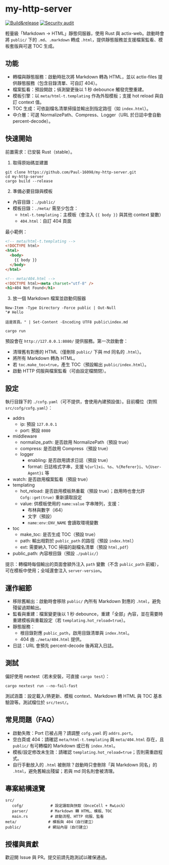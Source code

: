 # my-http-server

[![Build&release](https://github.com/Paul-16098/my-http-server/actions/workflows/cli.yml/badge.svg?branch=main)](https://github.com/Paul-16098/my-http-server/actions/workflows/cli.yml) [![Security audit](https://github.com/Paul-16098/my-http-server/actions/workflows/Security-audit.yml/badge.svg)](https://github.com/Paul-16098/my-http-server/actions/workflows/Security-audit.yml)

輕量級「Markdown → HTML」靜態伺服器，使用 Rust 與 actix-web。啟動時會將 `public/` 下的 `.md`、`.markdown` 轉成 `.html`，提供靜態服務並支援檔案監看、模板套版與可選 TOC 生成。

## 功能

- 轉檔與靜態服務：啟動時批次將 Markdown 轉為 HTML，並以 actix-files 提供靜態服務（包含目錄清單、可自訂 404）。
- 檔案監看：預設開啟；偵測變更後以 1 秒 debounce 觸發完整重建。
- 模板引擎：以 `meta/html-t.templating` 作為外殼模板；支援 hot reload 與自訂 context 值。
- TOC 生成：可依副檔名清單掃描並輸出到指定路徑（如 `index.html`）。
- 中介層：可選 NormalizePath、Compress、Logger（URL 於日誌中會自動 percent-decode）。

## 快速開始

前置需求：已安裝 Rust（stable）。

1. 取得原始碼並建置

```pwsh
git clone https://github.com/Paul-16098/my-http-server.git
cd my-http-server
cargo build --release
```

2. 準備必要目錄與模板

- 內容目錄：`./public/`
- 模板目錄：`./meta/` 需至少包含：
  - `html-t.templating`：主模板（會注入 `{{ body }}` 與其他 context 變數）
  - `404.html`：自訂 404 頁面

最小範例：

```html
<!-- meta/html-t.templating -->
<!DOCTYPE html>
<html>
  <body>
    {{ body }}
  </body>
</html>
```

```html
<!-- meta/404.html -->
<!DOCTYPE html><meta charset="utf-8" />
<h1>404 Not Found</h1>
```

3. 放一個 Markdown 檔案並啟動伺服器

```pwsh
New-Item -Type Directory -Force public | Out-Null
"# Hello

這是首頁。" | Set-Content -Encoding UTF8 public\index.md

cargo run
```

預設會在 `http://127.0.0.1:8080/` 提供服務。第一次啟動會：

- 清理舊有對應的 HTML（僅刪除 `public/` 下與 md 同名的 `.html`）。
- 將所有 Markdown 轉為 HTML。
- 若 `toc.make_toc=true`，產生 TOC（預設輸出 `public/index.html`）。
- 啟動 HTTP 伺服與檔案監看（可由設定檔關閉）。

## 設定

執行目錄下的 `./cofg.yaml`（可不提供，會使用內建預設值）。目前欄位（對照 `src/cofg/cofg.yaml`）：

- addrs
  - ip: 預設 `127.0.0.1`
  - port: 預設 `8080`
- middleware
  - normalize_path: 是否啟用 NormalizePath（預設 true）
  - compress: 是否啟用 Compress（預設 true）
  - logger
    - enabling: 是否啟用請求日誌（預設 true）
    - format: 日誌格式字串，支援 `%{url}xi`、`%s`、`%{Referer}i`、`%{User-Agent}i` 等
- watch: 是否啟用檔案監看（預設 true）
- templating
  - hot_reload: 是否啟用模板熱重載（預設 true）；啟用時也會允許 `Cofg::get(true)` 重新讀取設定
  - value: 供模板使用的 `name:value` 字串陣列，支援：
    - 布林與數字（i64）
    - 文字（預設）
    - `name:env:ENV_NAME` 會讀取環境變數
- toc
  - make_toc: 是否生成 TOC（預設 true）
  - path: 輸出相對於 `public_path` 的路徑（預設 `index.html`）
  - ext: 需要納入 TOC 掃描的副檔名清單（預設 `html,pdf`）
- public_path: 內容根目錄（預設 `./public/`）

提示：轉檔時每個輸出的頁面會額外注入 `path` 變數（不含 `public_path` 前綴），可在模板中使用；全域還會注入 `server-version`。

## 運作細節

- 移除舊輸出：啟動時會移除 `public/` 內所有 Markdown 對應的 `.html`，避免殘留過期輸出。
- 監看與重建：檔案變更後以 1 秒 debounce，重建「全部」內容，並在需要時重建模板與重載設定（若 `templating.hot_reload=true`）。
- 靜態服務：
  - 根目錄對應 `public_path`，啟用目錄清單與 `index.html`。
  - 404 由 `./meta/404.html` 提供。
- 日誌：URL 會預先 percent-decode 後再寫入日誌。

## 測試

偏好使用 nextest（若未安裝，可直接 `cargo test`）：

```pwsh
cargo nextest run --no-fail-fast
```

測試涵蓋：設定載入/熱更新、模板 context、Markdown 轉 HTML 與 TOC 基本驗證等。測試檔位於 `src/test/`。

## 常見問題（FAQ）

- 啟動失敗：Port 已被占用？請調整 `cofg.yaml` 的 `addrs.port`。
- 空白頁或 404：請確認 `meta/html-t.templating` 與 `meta/404.html` 存在，且 `public/` 有可轉檔的 Markdown 或已有 `index.html`。
- 模板/設定修改未生效：請確認 `templating.hot_reload=true`；否則需重啟程式。
- 自行手動放入的 `.html` 被刪除？啟動時只會刪除「與 Markdown 同名」的 `.html`，避免舊輸出殘留；若與 md 同名則會被清理。

## 專案結構速覽

```tree
src/
   cofg/            # 設定讀取與快取（OnceCell + RwLock）
   parser/          # Markdown 轉 HTML、模板、TOC
   main.rs          # 啟動流程、HTTP 伺服、監看
meta/              # 模板與 404（自行建立）
public/            # 網站內容（自行建立）
```

## 授權與貢獻

歡迎開 Issue 與 PR。提交前請先跑測試以確保通過。
